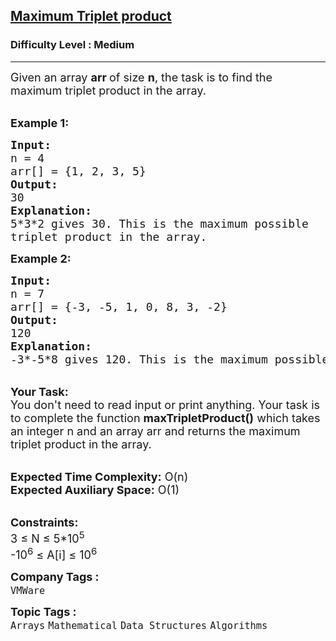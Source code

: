 <h2><a href="https://www.geeksforgeeks.org/problems/maximum-triplet-product--170647/1?page=6&category=Arrays,Sorting,Searching,Recursion,Binary%20Search&difficulty=Medium&status=unsolved&sortBy=submissions">Maximum Triplet product</a></h2><h3>Difficulty Level : Medium</h3><hr><div class="problems_problem_content__Xm_eO"><p><span style="font-size:18px">Given an array <strong>arr&nbsp;</strong>of size <strong>n</strong>, the task is to find the maximum triplet product in the array.</span></p>

<p><br>
<span style="font-size:18px"><strong>Example 1:</strong></span></p>

<pre><span style="font-size:18px"><strong>Input:
</strong>n = 4
arr[] = {1, 2, 3, 5}
<strong>Output:
</strong>30
<strong>Explanation:</strong>
5*3*2 gives 30. This is the maximum possible
triplet product in the array.</span>
</pre>

<p><span style="font-size:18px"><strong>Example 2:</strong></span></p>

<pre><span style="font-size:18px"><strong>Input:
</strong>n = 7
arr[] = {-3, -5, 1, 0, 8, 3, -2} <strong>
Output:
</strong>120
<strong>Explanation:</strong> 
-3*-5*8 gives 120. This is the maximum possible triplet product in the array.</span>
</pre>

<p><br>
<span style="font-size:18px"><strong>Your Task:</strong><br>
You don't need to read input or print anything. Your task is to complete the function&nbsp;<strong>maxTripletProduct()</strong>&nbsp;which takes an integer n&nbsp;and an array&nbsp;arr&nbsp;and returns the maximum triplet product in the array.</span></p>

<p><br>
<span style="font-size:18px"><strong>Expected Time Complexity:</strong>&nbsp;O(n)<br>
<strong>Expected Auxiliary Space:</strong>&nbsp;O(1)</span></p>

<p><br>
<span style="font-size:18px"><strong>Constraints:</strong><br>
3 ≤ N ≤ 5*10<sup>5</sup><br>
-10<sup>6</sup>&nbsp;≤ A[i] ≤ 10<sup>6</sup></span></p>
</div><p><span style=font-size:18px><strong>Company Tags : </strong><br><code>VMWare</code>&nbsp;<br><p><span style=font-size:18px><strong>Topic Tags : </strong><br><code>Arrays</code>&nbsp;<code>Mathematical</code>&nbsp;<code>Data Structures</code>&nbsp;<code>Algorithms</code>&nbsp;